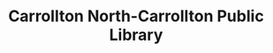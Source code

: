 ---
layout: repo
title: "Carrollton North-Carrollton Public Library"
id: 23755
permalink: repos/23755/
---